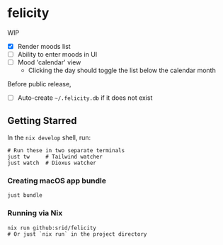 # felicity

WIP

- [x] Render moods list
- [ ] Ability to enter moods in UI
- [ ] Mood 'calendar' view
    - Clicking the day should toggle the list below the calendar month

Before public release,

- [ ] Auto-create `~/.felicity.db` if it does not exist

## Getting Starred

In the `nix develop` shell, run:

```
# Run these in two separate terminals
just tw     # Tailwind watcher
just watch  # Dioxus watcher
```

### Creating macOS app bundle

```
just bundle
```

### Running via Nix

```
nix run github:srid/felicity
# Or just `nix run` in the project directory
```

